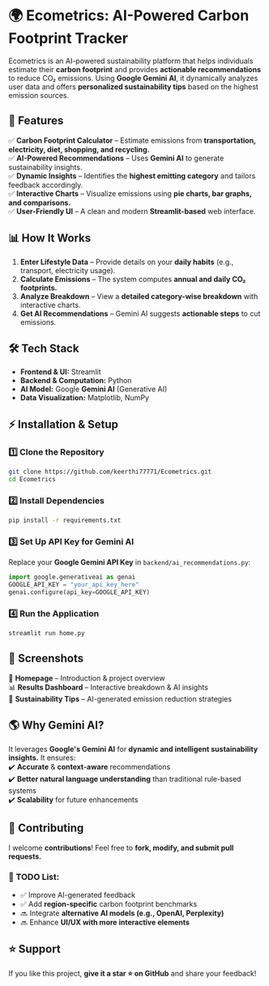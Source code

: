 # 🌍 Ecometrics: AI-Powered Carbon Footprint Tracker

Ecometrics is an AI-powered sustainability platform that helps individuals estimate their **carbon footprint** and provides **actionable recommendations** to reduce CO₂ emissions. Using **Google Gemini AI**, it dynamically analyzes user data and offers **personalized sustainability tips** based on the highest emission sources.


## 🚀 Features

✅ **Carbon Footprint Calculator** – Estimate emissions from **transportation, electricity, diet, shopping, and recycling.**  
✅ **AI-Powered Recommendations** – Uses **Gemini AI** to generate sustainability insights.  
✅ **Dynamic Insights** – Identifies the **highest emitting category** and tailors feedback accordingly.  
✅ **Interactive Charts** – Visualize emissions using **pie charts, bar graphs, and comparisons.**  
✅ **User-Friendly UI** – A clean and modern **Streamlit-based** web interface.  


## 📊 How It Works

1. **Enter Lifestyle Data** – Provide details on your **daily habits** (e.g., transport, electricity usage).  
2. **Calculate Emissions** – The system computes **annual and daily CO₂ footprints.**  
3. **Analyze Breakdown** – View a **detailed category-wise breakdown** with interactive charts.  
4. **Get AI Recommendations** – Gemini AI suggests **actionable steps** to cut emissions.  


## 🛠️ Tech Stack

- **Frontend & UI:** Streamlit  
- **Backend & Computation:** Python  
- **AI Model:** Google **Gemini AI** (Generative AI)  
- **Data Visualization:** Matplotlib, NumPy  


## ⚡ Installation & Setup

### 1️⃣ Clone the Repository  
```bash
git clone https://github.com/keerthi77771/Ecometrics.git
cd Ecometrics
```

### 2️⃣ Install Dependencies  
```bash
pip install -r requirements.txt
```

### 3️⃣ Set Up API Key for Gemini AI  
Replace your **Google Gemini API Key** in `backend/ai_recommendations.py`:  
```python
import google.generativeai as genai
GOOGLE_API_KEY = "your_api_key_here"
genai.configure(api_key=GOOGLE_API_KEY)
```

### 4️⃣ Run the Application  
```bash
streamlit run home.py
```

## 📸 Screenshots

🚀 **Homepage** – Introduction & project overview  
📊 **Results Dashboard** – Interactive breakdown & AI insights  
🌱 **Sustainability Tips** – AI-generated emission reduction strategies  


## 🌎 Why Gemini AI?  
It leverages **Google's Gemini AI** for **dynamic and intelligent sustainability insights.** It ensures:  
✔️ **Accurate** & **context-aware** recommendations  
✔️ **Better natural language understanding** than traditional rule-based systems  
✔️ **Scalability** for future enhancements  


## 🤝 Contributing

I welcome **contributions**! Feel free to **fork, modify, and submit pull requests.**  

### 📝 TODO List:
- ✅ Improve AI-generated feedback  
- ✅ Add **region-specific** carbon footprint benchmarks  
- 🔜 Integrate **alternative AI models (e.g., OpenAI, Perplexity)**  
- 🔜 Enhance **UI/UX with more interactive elements**  


## ⭐ Support  
If you like this project, **give it a star ⭐ on GitHub** and share your feedback!  
